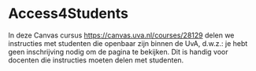 # Access4Students
In deze Canvas cursus https://canvas.uva.nl/courses/28129 delen we instructies met studenten die openbaar zijn binnen de UvA, d.w.z.: je hebt geen inschrijving nodig om de pagina te bekijken. Dit is handig voor docenten die instructies moeten delen met studenten.